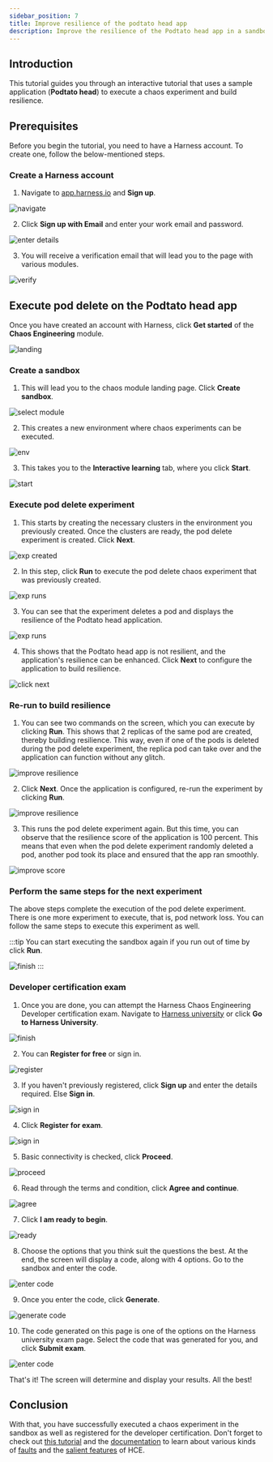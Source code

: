 ```yaml
---
sidebar_position: 7
title: Improve resilience of the podtato head app
description: Improve the resilience of the Podtato head app in a sandbox.
---
```

## Introduction
This tutorial guides you through an interactive tutorial that uses a sample application (**Podtato head**) to execute a chaos experiment and build resilience.

## Prerequisites
Before you begin the tutorial, you need to have a Harness account. To create one, follow the below-mentioned steps.

### Create a Harness account

1. Navigate to [app.harness.io](app.harness.io) and **Sign up**.

![navigate](./static/sandbox/sign-up.png)

2. Click **Sign up with Email** and enter your work email and password.

![enter details](./static/sandbox/create-account.png)

3. You will receive a verification email that will lead you to the page with various modules.

![verify](./static/sandbox/verify-email.png)


## Execute pod delete on the Podtato head app

Once you have created an account with Harness, click **Get started** of the **Chaos Engineering** module.

![landing](./static/sandbox/landing-page.png)

### Create a sandbox

1. This will lead you to the chaos module landing page. Click **Create sandbox**. 

![select module](./static/sandbox/click-sandbox.png)

2. This creates a new environment where chaos experiments can be executed.

![env](./static/sandbox/create-env.png)

3. This takes you to the **Interactive learning** tab, where you click **Start**.

![start](./static/sandbox/pod-delete-start.png)

### Execute pod delete experiment

1. This starts by creating the necessary clusters in the environment you previously created. Once the clusters are ready, the pod delete experiment is created. Click **Next**.

![exp created](./static/sandbox/exp-runs.png)

2. In this step, click **Run** to execute the pod delete chaos experiment that was previously created.

![exp runs](./static/sandbox/execute-exp.png)

3. You can see that the experiment deletes a pod and displays the resilience of the Podtato head application.

![exp runs](./static/sandbox/exp-complete.png)

4. This shows that the Podtato head app is not resilient, and the application's resilience can be enhanced. Click **Next** to configure the application to build resilience.

![click next](./static/sandbox/click-next.png)

### Re-run to build resilience

1. You can see two commands on the screen, which you can execute by clicking **Run**. This shows that 2 replicas of the same pod are created, thereby building resilience. This way, even if one of the pods is deleted during the pod delete experiment, the replica pod can take over and the application can function without any glitch. 

![improve resilience](./static/sandbox/imp-resilience.png)

2. Click **Next**. Once the application is configured, re-run the experiment by clicking **Run**.

![improve resilience](./static/sandbox/re-run-exp.png)

3. This runs the pod delete experiment again. But this time, you can observe that the resilience score of the application is 100 percent. This means that even when the pod delete experiment randomly deleted a pod, another pod took its place and ensured that the app ran smoothly.

![improve score](./static/sandbox/high-score.png)

### Perform the same steps for the next experiment

The above steps complete the execution of the pod delete experiment. There is one more experiment to execute, that is, pod network loss. You can follow the same steps to execute this experiment as well.

:::tip
You can start executing the sandbox again if you run out of time by click **Run**.

![finish](./static/sandbox/start-again.png)
:::

### Developer certification exam

1. Once you are done, you can attempt the Harness Chaos Engineering Developer certification exam. Navigate to [Harness university](https://university.harness.io/chaos-engineering-developer) or click **Go to Harness University**.

![finish](./static/sandbox/finish.png)

2. You can **Register for free** or sign in. 

![register](./static/sandbox/harness-uni.png)

3. If you haven't previously registered, click **Sign up** and enter the details required. Else **Sign in**. 

![sign in](./static/sandbox/sign-up-exam.png)

4. Click **Register for exam**.

![sign in](./static/sandbox/register-for-exam.png)

5. Basic connectivity is checked, click **Proceed**.

![proceed](./static/sandbox/proceed.png)

6. Read through the terms and condition, click **Agree and continue**.

![agree](./static/sandbox/agree-continue.png)

7. Click **I am ready to begin**.

![ready](./static/sandbox/begin.png)

8. Choose the options that you think suit the questions the best. At the end, the screen will display a code, along with 4 options. Go to the sandbox and enter the code. 

![enter code](./static/sandbox/enter-code.png)

9. Once you enter the code, click **Generate**.

![generate code](./static/sandbox/generate-code.png)

10. The code generated on this page is one of the options on the Harness university exam page. Select the code that was generated for you, and click **Submit exam**.

![enter code](./static/sandbox/enter-code.png)

That's it! The screen will determine and display your results. All the best!

## Conclusion
With that, you have successfully executed a chaos experiment in the sandbox as well as registered for the developer certification. Don't forget to check out [this tutorial](./first-chaos-engineering) and the [documentation](../../docs/chaos-engineering) to learn about various kinds of [faults](../../docs/chaos-engineering/technical-reference-chaos-faults) and the [salient features](../../docs/chaos-engineering/configure-chaos-experiments) of HCE. 
